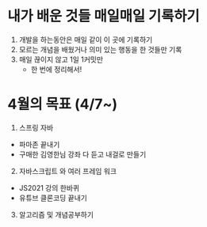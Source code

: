 # 내가 배운 것들 매일매일 기록하기


1. 개발을 하는동안은 매일 같이 이 곳에 기록하기
2. 모르는 개념을 배웠거나 의미 있는 행동을 한 것들만 기록
3. 매일 끊이지 않고 1일 1커밋만
   - 한 번에 정리해서!



# 4월의 목표  (4/7~)

1. 스프링 자바
   
- 파마존 끝내기
- 구매한 김영한님 강좌 다 듣고 내걸로 만들기

2. 자바스크립트 와 여러 프레임 워크

- JS2021 강의 한바퀴
- 유튜브 클론코딩 끝내기 

3. 알고리즘 및 개념공부하기